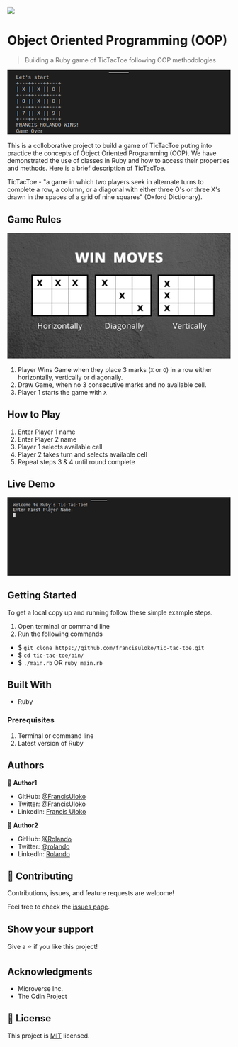 ![](https://img.shields.io/badge/Microverse-blueviolet)

# Object Oriented Programming (OOP)

> Building a Ruby game of TicTacToe following OOP methodologies

![screenshot](./assets/screenshot.png)

This is a colloborative project to build a game of TicTacToe puting into practice
the concepts of Object Oriented Programming (OOP). We have demonstrated the use of
classes in Ruby and how to access their properties and methods. Here is a brief description
of TicTacToe.

TicTacToe - "a game in which two players seek in alternate turns to complete a row,
a column, or a diagonal with either three O's or three X's drawn in the spaces
of a grid of nine squares" (Oxford Dictionary).

## Game Rules
![winning_moves](./assets/winmoves.png)

1. Player Wins Game when they place 3 marks (`X` or `O`) in a row either horizontally,
   vertically or diagonally. 
2. Draw Game, when no 3 consecutive marks and no available cell.
3. Player 1 starts the game with `X`

## How to Play

1. Enter Player 1 name
2. Enter Player 2 name
3. Player 1 selects available cell
4. Player 2 takes turn and selects available cell
5. Repeat steps 3 & 4 until round complete

## Live Demo

![Live Demo Link](./assets/tictactoe_livedemo.gif)

## Getting Started

To get a local copy up and running follow these simple example steps.

1. Open terminal or command line
2. Run the following commands
 - $ `git clone https://github.com/francisuloko/tic-tac-toe.git`
 - $ `cd tic-tac-toe/bin/`
 - $ `./main.rb` OR `ruby main.rb`


## Built With

- Ruby

### Prerequisites
1. Terminal or command line
2. Latest version of Ruby

## Authors

👤 **Author1**

- GitHub: [@FrancisUloko](https://github.com/francisuloko)
- Twitter: [@FrancisUloko](https://twitter.com/FrancisUloko)
- LinkedIn: [Francis Uloko](https://linkedin.com/in/francisuloko)

👤 **Author2**

- GitHub: [@Rolando](https://github.com/kiranitor123)
- Twitter: [@rolando](https://twitter.com/FayeRolando)
- LinkedIn: [Rolando](https://www.linkedin.com/in/rolando-diego-alvarez-faye-b2b34a1a9/)

## 🤝 Contributing

Contributions, issues, and feature requests are welcome!

Feel free to check the [issues page](https://github.com/francisuloko/tic-tac-toe/issues).

## Show your support

Give a ⭐️ if you like this project!

## Acknowledgments

- Microverse Inc.
- The Odin Project

## 📝 License

This project is [MIT](https://mit-license.org) licensed.
